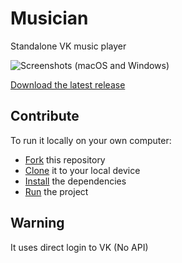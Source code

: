 # Musician
Standalone VK music player

![Screenshots (macOS and Windows)](https://uenify.com/musician/banner.png)

[Download the latest release](https://github.com/uenify/musician/releases)

## Contribute

To run it locally on your own computer:

* [Fork](https://help.github.com/articles/fork-a-repo/) this repository
* [Clone](https://help.github.com/articles/cloning-a-repository/) it to your
  local device
* [Install](https://yarnpkg.com/en/docs/cli/install) the dependencies
* [Run](https://github.com/bukinoshita/taskr/blob/master/package.json#L10) the
  project

## Warning
It uses direct login to VK (No API)
